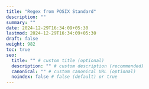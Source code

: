 ```yaml
---
title: "Regex from POSIX Standard"
description: ""
summary: ""
date: 2024-12-29T16:34:09+05:30
lastmod: 2024-12-29T16:34:09+05:30
draft: false
weight: 982
toc: true
seo:
  title: "" # custom title (optional)
  description: "" # custom description (recommended)
  canonical: "" # custom canonical URL (optional)
  noindex: false # false (default) or true
---
```

